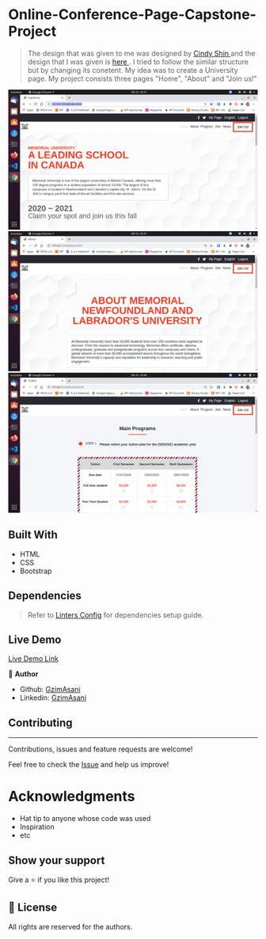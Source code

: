 # Online-Conference-Page-Capstone-Project

[](https://img.shields.io/badge/Microverse-blueviolet)


> The design that was given to me was designed by <a href="https://www.behance.net/adagio07"> Cindy Shin </a> and the design that I was given is <a href="https://www.behance.net/gallery/29845175/CC-Global-Summit-2015"> here </a>. I tried to follow the similar structure but by changing its conetent. My idea was to create a University page. My project consists three pages "Home", "About" and "Join us!"

![screenshot](./media/screen1.png)
![screenshot](./media/screen2.png)
![screenshot](./media/screen3.png)


## Built With

- HTML
- CSS
- Bootstrap

## Dependencies

> Refer to [Linters Config](https://github.com/eananti/linters-config/tree/master/html-css) for dependencies setup guide.

## Live Demo

[Live Demo Link](https://gracious-hermann-bdef87.netlify.app)

👤 **Author**

- Github: [GzimAsani](https://github.com/GzimAsani)
- Linkedin: [GzimAsani](https://www.linkedin.com/in/gzim-asani-83390a17a/)

## Contributing
---
Contributions, issues and feature requests are welcome!

Feel free to check the [Issue]() and help us improve!

# Acknowledgments

- Hat tip to anyone whose code was used
- Inspiration
- etc

## Show your support

Give a ⭐️ if you like this project!

## 📝 License

All rights are reserved for the authors.

